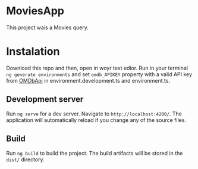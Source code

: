# MoviesApp

This project wais a Movies query.

# Instalation

Download this repo and then, open in woyr text edior. Run in your terminal `ng generate environments` and set `omdb_APIKEY` property with a valid API key from [OMDbApi](https://www.omdbapi.com/) in environment.development.ts and environment.ts.

## Development server

Run `ng serve` for a dev server. Navigate to `http://localhost:4200/`. The application will automatically reload if you change any of the source files.

## Build

Run `ng build` to build the project. The build artifacts will be stored in the `dist/` directory.

